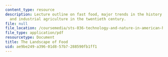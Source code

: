 ```yaml
---
content_type: resource
description: Lecture outline on fast food, major trends in the history of agriculture,
  and industrial agriculture in the twentieth century.
file: null
file_location: /coursemedia/sts-036-technology-and-nature-in-american-history-spring-2008/ae9be249a39601d857b7288590fb1ff1_wk13_outline.pdf
file_type: application/pdf
resourcetype: Document
title: The Landscape of Food
uid: ae9be249-a396-01d8-57b7-288590fb1ff1
---
```


